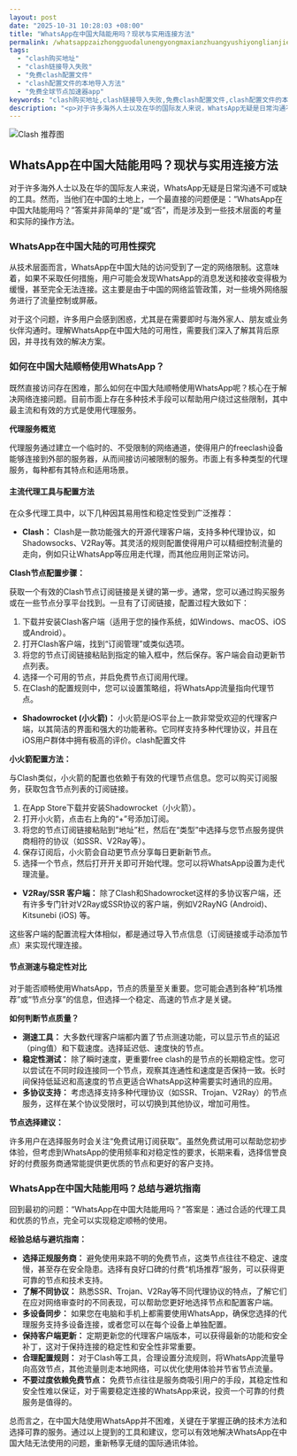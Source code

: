 ```yaml
---
layout: post
date: "2025-10-31 10:28:03 +08:00"
title: "WhatsApp在中国大陆能用吗？现状与实用连接方法"
permalink: /whatsappzaizhongguodalunengyongmaxianzhuangyushiyonglianjiefangfa/
tags:
  - "clash购买地址"
  - "clash链接导入失败"
  - "免费clash配置文件"
  - "clash配置文件的本地导入方法"
  - "免费全球节点加速器app"
keywords: "clash购买地址,clash链接导入失败,免费clash配置文件,clash配置文件的本地导入方法,免费全球节点加速器app"
description: "<p>对于许多海外人士以及在华的国际友人来说，WhatsApp无疑是日常沟通不可或缺的工具。然而，当他们在中国的土地上，一个最直接的问题便是：“WhatsApp在中国大陆能用吗？”答案并非简单的“是”或“否”，而是涉及到一些技术层面的考量和实际的操作方法。</p>"
---
```


![Clash 推荐图](https://clashjd.github.io/assets/img/节点订阅推荐.png)

## WhatsApp在中国大陆能用吗？现状与实用连接方法

<p>对于许多海外人士以及在华的国际友人来说，WhatsApp无疑是日常沟通不可或缺的工具。然而，当他们在中国的土地上，一个最直接的问题便是：“WhatsApp在中国大陆能用吗？”答案并非简单的“是”或“否”，而是涉及到一些技术层面的考量和实际的操作方法。</p>
<h3>WhatsApp在中国大陆的可用性探究</h3>
<p>从技术层面而言，WhatsApp在中国大陆的访问受到了一定的网络限制。这意味着，如果不采取任何措施，用户可能会发现WhatsApp的消息发送和接收变得极为缓慢，甚至完全无法连接。这主要是由于中国的网络监管政策，对一些境外网络服务进行了流量控制或屏蔽。</p>
<p>对于这个问题，许多用户会感到困惑，尤其是在需要即时与海外家人、朋友或业务伙伴沟通时。理解WhatsApp在中国大陆的可用性，需要我们深入了解其背后原因，并寻找有效的解决方案。</p>
<h3>如何在中国大陆顺畅使用WhatsApp？</h3>
<p>既然直接访问存在困难，那么如何在中国大陆顺畅使用WhatsApp呢？核心在于解决网络连接问题。目前市面上存在多种技术手段可以帮助用户绕过这些限制，其中最主流和有效的方式是使用代理服务。</p>
<p><strong>代理服务概览</strong></p>
<p>代理服务通过建立一个临时的、不受限制的网络通道，使得用户的freeclash设备能够连接到外部的服务器，从而间接访问被限制的服务。市面上有多种类型的代理服务，每种都有其特点和适用场景。</p>
<h4>主流代理工具与配置方法</h4>
<p>在众多代理工具中，以下几种因其易用性和稳定性受到广泛推荐：</p>
<ul>
<li><strong>Clash：</strong> Clash是一款功能强大的开源代理客户端，支持多种代理协议，如Shadowsocks、V2Ray等。其灵活的规则配置使得用户可以精细控制流量的走向，例如只让WhatsApp等应用走代理，而其他应用则正常访问。</li>
</ul>
<p><strong>Clash节点配置步骤：</strong></p>
<p>获取一个有效的Clash节点订阅链接是关键的第一步。通常，您可以通过购买服务或在一些节点分享平台找到。一旦有了订阅链接，配置过程大致如下：</p>
<ol>
<li>下载并安装Clash客户端（适用于您的操作系统，如Windows、macOS、iOS或Android）。</li>
<li>打开Clash客户端，找到“订阅管理”或类似选项。</li>
<li>将您的节点订阅链接粘贴到指定的输入框中，然后保存。客户端会自动更新节点列表。</li>
<li>选择一个可用的节点，并启免费节点订阅用代理。</li>
<li>在Clash的配置规则中，您可以设置策略组，将WhatsApp流量指向代理节点。</li>
</ol>
<ul>
<li><strong>Shadowrocket (小火箭)：</strong> 小火箭是iOS平台上一款非常受欢迎的代理客户端，以其简洁的界面和强大的功能著称。它同样支持多种代理协议，并且在iOS用户群体中拥有极高的评价。clash配置文件</li>
</ul>
<p><strong>小火箭配置方法：</strong></p>
<p>与Clash类似，小火箭的配置也依赖于有效的代理节点信息。您可以购买订阅服务，获取包含节点列表的订阅链接。</p>
<ol>
<li>在App Store下载并安装Shadowrocket（小火箭）。</li>
<li>打开小火箭，点击右上角的“+”号添加订阅。</li>
<li>将您的节点订阅链接粘贴到“地址”栏，然后在“类型”中选择与您节点服务提供商相符的协议（如SSR、V2Ray等）。</li>
<li>保存订阅后，小火箭会自动更节点分享每日更新新节点。</li>
<li>选择一个节点，然后打开开关即可开始代理。您可以将WhatsApp设置为走代理流量。</li>
</ol>
<ul>
<li><strong>V2Ray/SSR 客户端：</strong> 除了Clash和Shadowrocket这样的多协议客户端，还有许多专门针对V2Ray或SSR协议的客户端，例如V2RayNG (Android)、Kitsunebi (iOS) 等。</li>
</ul>
<p>这些客户端的配置流程大体相似，都是通过导入节点信息（订阅链接或手动添加节点）来实现代理连接。</p>
<h4>节点测速与稳定性对比</h4>
<p>对于能否顺畅使用WhatsApp，节点的质量至关重要。您可能会遇到各种“机场推荐”或“节点分享”的信息，但选择一个稳定、高速的节点才是关键。</p>
<p><strong>如何判断节点质量？</strong></p>
<ul>
<li><strong>测速工具：</strong> 大多数代理客户端都内置了节点测速功能，可以显示节点的延迟（ping值）和下载速度。选择延迟低、速度快的节点。</li>
<li><strong>稳定性测试：</strong> 除了瞬时速度，更重要free clash的是节点的长期稳定性。您可以尝试在不同时段连接同一个节点，观察其连通性和速度是否保持一致。长时间保持低延迟和高速度的节点更适合WhatsApp这种需要实时通讯的应用。</li>
<li><strong>多协议支持：</strong> 考虑选择支持多种代理协议（如SSR、Trojan、V2Ray）的节点服务，这样在某个协议受限时，可以切换到其他协议，增加可用性。</li>
</ul>
<p><strong>节点选择建议：</strong></p>
<p>许多用户在选择服务时会关注“免费试用订阅获取”。虽然免费试用可以帮助您初步体验，但考虑到WhatsApp的使用频率和对稳定性的要求，长期来看，选择信誉良好的付费服务商通常能提供更优质的节点和更好的客户支持。</p>
<h3>WhatsApp在中国大陆能用吗？总结与避坑指南</h3>
<p>回到最初的问题：“WhatsApp在中国大陆能用吗？”答案是：通过合适的代理工具和优质的节点，完全可以实现稳定顺畅的使用。</p>
<p><strong>经验总结与避坑指南：</strong></p>
<ul>
<li><strong>选择正规服务商：</strong> 避免使用来路不明的免费节点，这类节点往往不稳定、速度慢，甚至存在安全隐患。选择有良好口碑的付费“机场推荐”服务，可以获得更可靠的节点和技术支持。</li>
<li><strong>了解不同协议：</strong> 熟悉SSR、Trojan、V2Ray等不同代理协议的特点，了解它们在应对网络审查时的不同表现，可以帮助您更好地选择节点和配置客户端。</li>
<li><strong>多设备同步：</strong> 如果您在电脑和手机上都需要使用WhatsApp，确保您选择的代理服务支持多设备连接，或者您可以在每个设备上单独配置。</li>
<li><strong>保持客户端更新：</strong> 定期更新您的代理客户端版本，可以获得最新的功能和安全补丁，这对于保持连接的稳定性和安全性非常重要。</li>
<li><strong>合理配置规则：</strong> 对于Clash等工具，合理设置分流规则，将WhatsApp流量导向高效节点，其他流量则走本地网络，可以优化使用体验并节省节点流量。</li>
<li><strong>不要过度依赖免费节点：</strong> 免费节点往往是服务商吸引用户的手段，其稳定性和安全性难以保证，对于需要稳定连接的WhatsApp来说，投资一个可靠的付费服务是值得的。</li>
</ul>
<p>总而言之，在中国大陆使用WhatsApp并不困难，关键在于掌握正确的技术方法和选择可靠的服务。通过以上提到的工具和建议，您可以有效地解决WhatsApp在中国大陆无法使用的问题，重新畅享无缝的国际通讯体验。</p>